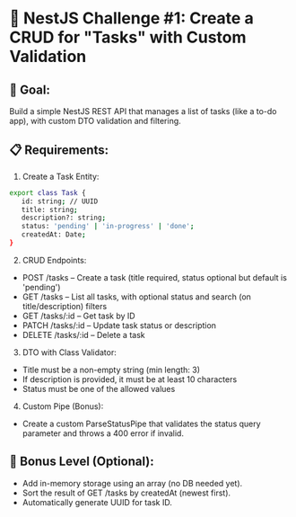 # 🧠 NestJS Challenge #1: Create a CRUD for "Tasks" with Custom Validation

## 🎯 Goal:

Build a simple NestJS REST API that manages a list of tasks (like a to-do app), with custom DTO validation and filtering.

## 📋 Requirements:

1. Create a Task Entity:

```bash
export class Task {
   id: string; // UUID
   title: string;
   description?: string;
   status: 'pending' | 'in-progress' | 'done';
   createdAt: Date;
}
```

2. CRUD Endpoints:

- POST /tasks – Create a task (title required, status optional but default is 'pending')
- GET /tasks – List all tasks, with optional status and search (on title/description) filters
- GET /tasks/:id – Get task by ID
- PATCH /tasks/:id – Update task status or description
- DELETE /tasks/:id – Delete a task

3. DTO with Class Validator:

- Title must be a non-empty string (min length: 3)
- If description is provided, it must be at least 10 characters
- Status must be one of the allowed values

4. Custom Pipe (Bonus):

- Create a custom ParseStatusPipe that validates the status query parameter and throws a 400 error if invalid.

## 🚀 Bonus Level (Optional):

- Add in-memory storage using an array (no DB needed yet).
- Sort the result of GET /tasks by createdAt (newest first).
- Automatically generate UUID for task ID.

